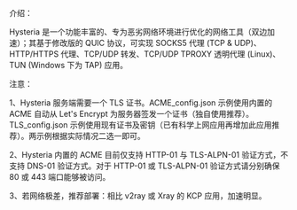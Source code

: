 介绍：

Hysteria 是一个功能丰富的、专为恶劣网络环境进行优化的网络工具（双边加速）；其基于修改版的 QUIC 协议，可实现 SOCKS5 代理 (TCP & UDP)、HTTP/HTTPS 代理、TCP/UDP 转发、TCP/UDP TPROXY 透明代理 (Linux)、TUN (Windows 下为 TAP) 应用。

注意：

1、Hysteria 服务端需要一个 TLS 证书。ACME_config.json 示例使用内置的 ACME 自动从 Let's Encrypt 为服务器签发一个证书（独自使用推荐）。TLS_config.json 示例使用现有证书及密钥（已有科学上网应用再增加此应用推荐）。两示例根据实际情况二选一即可。

2、Hysteria 内置的 ACME 目前仅支持 HTTP-01 与 TLS-ALPN-01 验证方式，不支持 DNS-01 验证方式。对于 HTTP-01 或 TLS-ALPN-01 验证方式请分别确保 80 或 443 端口能够被访问。

3、若网络极差，推荐部署：相比 v2ray 或 Xray 的 KCP 应用，加速明显。
